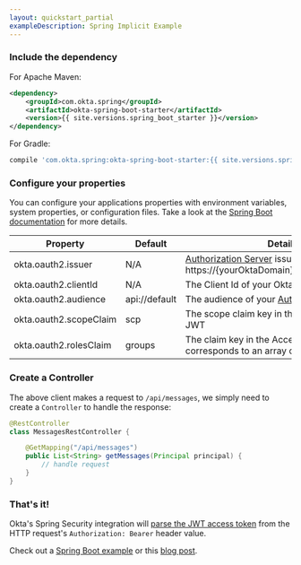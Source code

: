 ```yaml
---
layout: quickstart_partial
exampleDescription: Spring Implicit Example
---
```


### Include the dependency

For Apache Maven:
```xml
<dependency>
    <groupId>com.okta.spring</groupId>
    <artifactId>okta-spring-boot-starter</artifactId>
    <version>{{ site.versions.spring_boot_starter }}</version>
</dependency>
```

For Gradle:
```groovy
compile 'com.okta.spring:okta-spring-boot-starter:{{ site.versions.spring_boot_starter }}'
```

### Configure your properties

You can configure your applications properties with environment variables, system properties, or configuration files. Take a look at the [Spring Boot documentation](https://docs.spring.io/spring-boot/docs/current/reference/html/boot-features-external-config.html) for more details.

| Property | Default | Details |
|----------|---------|---------|
| okta.oauth2.issuer     | N/A | [Authorization Server](/docs/how-to/set-up-auth-server.html) issuer URL, i.e.: https://{yourOktaDomain}.com/oauth2/default |
| okta.oauth2.clientId   | N/A | The Client Id of your Okta OIDC application |
| okta.oauth2.audience   | api://default | The audience of your [Authorization Server](/docs/how-to/set-up-auth-server.html) |
| okta.oauth2.scopeClaim | scp | The scope claim key in the Access Token's JWT |
| okta.oauth2.rolesClaim | groups | The claim key in the Access Token's JWT that corresponds to an array of the users groups. |

### Create a Controller

The above client makes a request to `/api/messages`, we simply need to create a `Controller` to handle the response: 

```java
@RestController
class MessagesRestController {

    @GetMapping("/api/messages")
    public List<String> getMessages(Principal principal) {
        // handle request
    }
}
```

### That's it!

Okta's Spring Security integration will [parse the JWT access token](/blog/2017/06/21/what-the-heck-is-oauth#oauth-flows) from the HTTP request's `Authorization: Bearer` header value.

Check out a [Spring Boot example](https://github.com/okta/okta-spring-boot/tree/master/examples) or this [blog post](https://scotch.io/@mraible/build-a-secure-notes-application-with-kotlin-typescript-and-okta). 